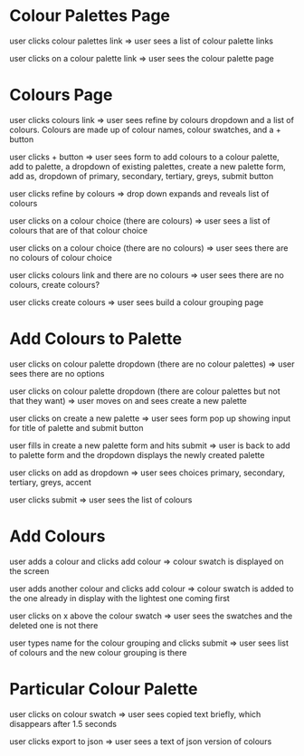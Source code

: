 # Colour Palettes Page
user clicks colour palettes link =>
user sees a list of colour palette links

user clicks on a colour palette link =>
user sees the colour palette page

# Colours Page
user clicks colours link =>
user sees refine by colours dropdown and a list of colours. Colours are made up of colour names, colour swatches, and a + button

user clicks + button =>
user sees form to add colours to a colour palette, add to palette, a dropdown of existing palettes, create a new palette form, add as, dropdown of primary, secondary, tertiary, greys, submit button

user clicks refine by colours =>
drop down expands and reveals list of colours

user clicks on a colour choice (there are colours) =>
user sees a list of colours that are of that colour choice

user clicks on a colour choice (there are no colours) => 
user sees there are no colours of colour choice

user clicks colours link and there are no colours =>
user sees there are no colours, create colours?

user clicks create colours =>
user sees build a colour grouping page

# Add Colours to Palette
user clicks on colour palette dropdown (there are no colour palettes) =>
user sees there are no options

user clicks on colour palette dropdown (there are colour palettes but not that they want) =>
user moves on and sees create a new palette

user clicks on create a new palette =>
user sees form pop up showing input for title of palette and submit button

user fills in create a new palette form and hits submit =>
user is back to add to palette form and the dropdown displays the newly created palette

user clicks on add as dropdown =>
user sees choices primary, secondary, tertiary, greys, accent

user clicks submit =>
user sees the list of colours

# Add Colours
user adds a colour and clicks add colour =>
colour swatch is displayed on the screen

user adds another colour and clicks add colour =>
colour swatch is added to the one already in display with the lightest one coming first

user clicks on x above the colour swatch => 
user sees the swatches and the deleted one is not there

user types name for the colour grouping and clicks submit =>
user sees list of colours and the new colour grouping is there

# Particular Colour Palette
user clicks on colour swatch =>
user sees copied text briefly, which disappears after 1.5 seconds

user clicks export to json =>
user sees a text of json version of colours

